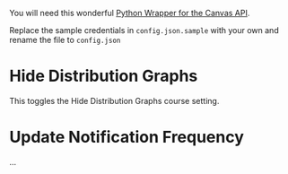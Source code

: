 You will need this wonderful [Python Wrapper for the Canvas API](https://github.com/ucfopen/canvasapi).

Replace the sample credentials in `config.json.sample` with your own and rename the file to `config.json`

# Hide Distribution Graphs

This toggles the Hide Distribution Graphs course setting.

# Update Notification Frequency

...
